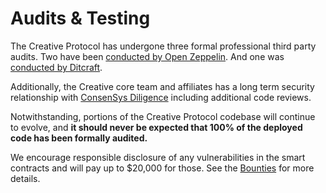 # Audits & Testing

The Creative Protocol has undergone three formal professional third party audits. Two have been [conducted by Open Zeppelin](https://blog.openzeppelin.com/pooltogether-v3-audit/). And one was [conducted by Ditcraft](https://www.ditcraft.io/blog/pooltogether-v3-smart-contract-audit).

Additionally, the Creative core team and affiliates has a long term security relationship with [ConsenSys Diligence](https://diligence.consensys.net/audits/) including additional code reviews. 

Notwithstanding, portions of the Creative Protocol codebase will continue to evolve, and **it should never be expected that 100% of the deployed code has been formally audited.**

We encourage responsible disclosure of any vulnerabilities in the smart contracts and will pay up to $20,000 for those.  See the [Bounties](bounties.md) for more details.

